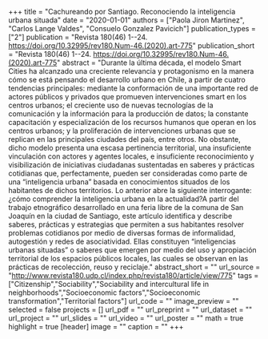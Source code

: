 +++
title = "Cachureando por Santiago. Reconociendo la inteligencia urbana situada"
date = "2020-01-01"
authors = ["Paola Jiron Martinez", "Carlos Lange Valdes", "Consuelo Gonzalez Pavicich"]
publication_types = ["2"]
publication = "Revista 180(46) 1--24. https://doi.org/10.32995/rev180.Num-46.(2020).art-775"
publication_short = "Revista 180(46) 1--24. https://doi.org/10.32995/rev180.Num-46.(2020).art-775"
abstract = "Durante la última década, el modelo Smart Cities ha alcanzado una creciente relevancia y protagonismo en la manera cómo se está pensando el desarrollo urbano en Chile, a partir de cuatro tendencias principales: mediante la conformación de una importante red de actores públicos y privados que promueven intervenciones smart en los centros urbanos; el creciente uso de nuevas tecnologías de la comunicación y la información para la producción de datos; la constante capacitación y especialización de los recursos humanos que operan en los centros urbanos; y la proliferación de intervenciones urbanas que se replican en las principales ciudades del país, entre otros. No obstante, dicho modelo presenta una escasa pertinencia territorial, una insuficiente vinculación con actores y agentes locales, e insuficiente reconocimiento y visibilización de iniciativas ciudadanas sustentadas en saberes y prácticas cotidianas que, perfectamente, pueden ser consideradas como parte de una “inteligencia urbana” basada en conocimientos situados de los habitantes de dichos territorios. Lo anterior abre la siguiente interrogante: ¿cómo comprender la inteligencia urbana en la actualidad?A partir del trabajo etnográfico desarrollado en una feria libre de la comuna de San Joaquín en la ciudad de Santiago, este artículo identifica y describe saberes, prácticas y estrategias que permiten a sus habitantes resolver problemas cotidianos por medio de diversas formas de informalidad, autogestión y redes de asociatividad. Ellas constituyen “inteligencias urbanas situadas” o saberes que emergen por medio del uso y apropiación territorial de los espacios públicos locales, las cuales se observan en las prácticas de recolección, reuso y reciclaje."
abstract_short = ""
url_source = "http://www.revista180.udp.cl/index.php/revista180/article/view/775"
tags = ["Citizenship","Sociability","Sociability and intercultural life in neighborhoods","Socioeconomic factors","Socioeconomic transformation","Territorial factors"]
url_code = ""
image_preview = ""
selected = false
projects = []
url_pdf = ""
url_preprint = ""
url_dataset = ""
url_project = ""
url_slides = ""
url_video = ""
url_poster = ""
math = true
highlight = true
[header]
image = ""
caption = ""
+++
